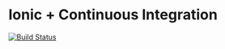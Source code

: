 # Ionic + Continuous Integration

[![Build Status](https://travis-ci.org/adailtonribeiro/ionic-ci-test.svg?branch=master)](https://travis-ci.org/adailtonribeiro/ionic-ci-test)
